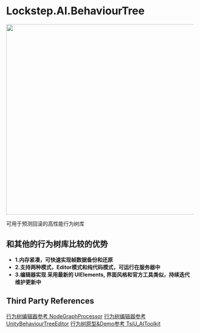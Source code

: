 # Lockstep.AI.BehaviourTree

<p align="center"><img src="https://github.com/JiepengTan/LockstepBehaviorTree/blob/main/Documents/images/Head.gif?raw=true" width="512"></p> 

可用于预测回滚的高性能行为树库

## 和其他的行为树库比较的优势

- **1.内存紧凑，可快速实现帧数据备份和还原**
- **2.支持两种模式，Editor模式和纯代码模式，可运行在服务器中**
- **3.编辑器实现 采用最新的 UIElements, 界面风格和官方工具类似，持续迭代维护更新中**

## Third Party References

[行为树编辑器参考 NodeGraphProcessor](https://github.com/alelievr/NodeGraphProcessor) 
[行为树编辑器参考 UnityBehaviourTreeEditor](https://github.com/ZSaltedFish/UnityBehaviourTreeEditor) 
[行为树原型&Demo参考 TsiU_AIToolkit](https://github.com/FinneyTang/TsiU_AIToolkit_CSharp) 
